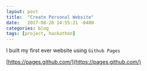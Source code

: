 ```yaml
---
layout: post
title:  "Create Personal Website"
date:   2017-08-26 14:55:21 -0400
categories: blog
tags: [project, hackathon]
---
```

I built my first ever website using `Github Pages`

[https://pages.github.com/](https://pages.github.com/)
